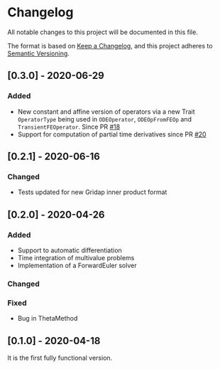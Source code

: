 # Changelog
All notable changes to this project will be documented in this file.

The format is based on [Keep a Changelog](https://keepachangelog.com/en/1.0.0/),
and this project adheres to [Semantic Versioning](https://semver.org/spec/v2.0.0.html).

## [0.3.0] - 2020-06-29

### Added

  - New constant and affine version of operators via a new Trait `OperatorType` being used in `ODEOperator`, `ODEOpFromFEOp` and `TransientFEOperator`. Since PR [#18](https://github.com/gridap/GridapODEs.jl/pull/18)
  - Support for computation of partial time derivatives since PR [#20](https://github.com/gridap/GridapODEs.jl/pull/20)

## [0.2.1] - 2020-06-16

### Changed

  - Tests updated for new Gridap inner product format

## [0.2.0] - 2020-04-26

### Added

  - Support to automatic differentiation
  - Time integration of multivalue problems
  - Implementation of a ForwardEuler solver

### Changed

### Fixed

  - Bug in ThetaMethod

## [0.1.0] - 2020-04-18

It is the first fully functional version.
